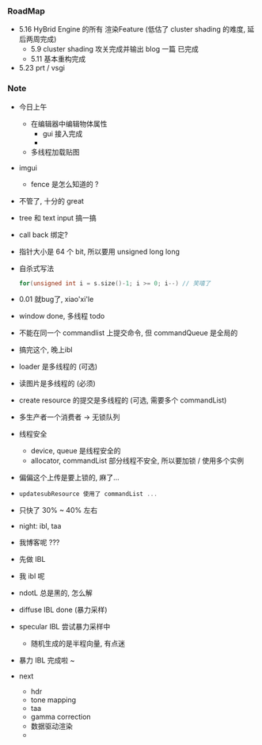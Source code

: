 ### RoadMap

* 5.16 HyBrid Engine 的所有 渲染Feature (低估了 cluster shading 的难度, 延后两周完成)
  * 5.9 cluster shading 攻关完成并输出 blog 一篇 已完成
  * 5.11 基本重构完成 
* 5.23 prt / vsgi

### Note

* 今日上午

  * 在编辑器中编辑物体属性
    * gui 接入完成
    * 
  * 多线程加载贴图

* imgui 

  * fence 是怎么知道的 ?

* 不管了, 十分的 great

* tree 和 text input 搞一搞

* call back 绑定?

* 指针大小是 64 个 bit, 所以要用 unsigned long long

* 自杀式写法

  ```c++
  for(unsigned int i = s.size()-1; i >= 0; i--) // 笑嘻了
  ```

* 0.01 就bug了, xiao'xi'le

* window done, 多线程 todo

* 不能在同一个 commandlist 上提交命令, 但 commandQueue 是全局的

* 搞完这个, 晚上ibl

* loader 是多线程的 (可选)

* 读图片是多线程的 (必须)

* create resource 的提交是多线程的 (可选, 需要多个 commandList)

* 多生产者一个消费者 -> 无锁队列

* 线程安全

  * device, queue 是线程安全的
  * allocator, commandList 部分线程不安全, 所以要加锁 / 使用多个实例

* 偏偏这个上传是要上锁的, 麻了...

* ```c++
  updatesubResource 使用了 commandList ...
  ```

* 只快了 30% ~ 40% 左右

* night: ibl, taa

* 我博客呢 ???

* 先做 IBL

* 我 ibl 呢

* ndotL 总是黑的, 怎么解

* diffuse IBL done (暴力采样)

* specular IBL 尝试暴力采样中

  * 随机生成的是半程向量, 有点迷

* 暴力 IBL 完成啦 ~

* next

  * hdr
  * tone mapping
  * taa
  * gamma correction
  * 数据驱动渲染
  * 